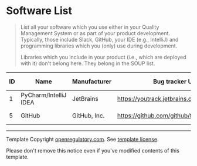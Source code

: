 # Software List

> List all your software which you use either in your Quality Management System or as part of your product
> development. Typically, those include Slack, GitHub, your IDE (e.g., IntelliJ) and programming libraries
> which you (only) use during development.
>
> Libraries which you include in your product (i.e., which are deployed with it) don't belong here. They belong
> in the SOUP list.

| ID | Name          | Manufacturer     | Bug tracker URL                            | Needs validation? | Next validation | Last validation | Decommissioning |
|----|---------------|------------------|--------------------------------------------|-------------------|-----------------|-----------------|-----------------|
 | 1  | PyCharm/IntelliJ IDEA | JetBrains | https://youtrack.jetbrains.com/issues/IDEA | - | - | 2024-10-01 | - |
 | 5  | GitHub | GitHub, Inc. | https://github.com/github/feedback/issues | - | - | 2024-10-01 | - |


---

Template Copyright [openregulatory.com](https://openregulatory.com). See [template
license](https://openregulatory.com/template-license).

Please don't remove this notice even if you've modified contents of this template.